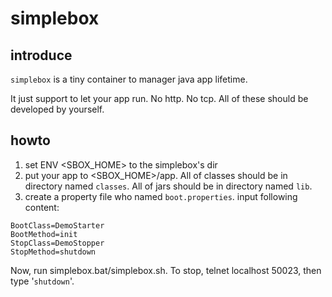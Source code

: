 # simplebox

## introduce

`simplebox` is a tiny container to manager java app lifetime.

It just support to let your app run. No http. No tcp. All of these should be developed by yourself.

## howto

1. set ENV <SBOX_HOME> to the simplebox's dir
1. put your app to <SBOX_HOME>/app. All of classes should be in directory named `classes`. All of jars should be in directory named `lib`.
1. create a property file who named `boot.properties`. input following content:
```
BootClass=DemoStarter
BootMethod=init
StopClass=DemoStopper
StopMethod=shutdown
```

Now, run simplebox.bat/simplebox.sh. To stop, telnet localhost 50023, then type '`shutdown`'.
